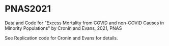 # PNAS2021
Data and Code for "Excess Mortality from COVID and non-COVID Causes in Minority Populations" by Cronin and Evans, 2021, PNAS

See Replication code for Cronin and Evans for details.
